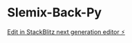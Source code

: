 # Slemix-Back-Py

[Edit in StackBlitz next generation editor ⚡️](https://stackblitz.com/~/github.com/Anaptal/Slemix-Back-Py)